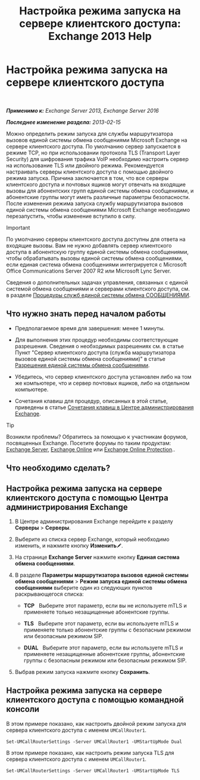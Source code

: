 ﻿---
title: 'Настройка режима запуска на сервере клиентского доступа: Exchange 2013 Help'
TOCTitle: Настройка режима запуска на сервере клиентского доступа
ms:assetid: 71cc9061-9e3c-4b4a-8dbe-f590ca5bcee8
ms:mtpsurl: https://technet.microsoft.com/ru-ru/library/JJ673533(v=EXCHG.150)
ms:contentKeyID: 50556392
ms.date: 05/22/2018
mtps_version: v=EXCHG.150
ms.translationtype: MT
---

# Настройка режима запуска на сервере клиентского доступа

 

_**Применимо к:** Exchange Server 2013, Exchange Server 2016_

_**Последнее изменение раздела:** 2013-02-15_

Можно определить режим запуска для службы маршрутизатора вызовов единой системы обмена сообщениями Microsoft Exchange на сервере клиентского доступа. По умолчанию сервер запускается в режиме TCP, но при использовании протокола TLS (Transport Layer Security) для шифрования трафика VoIP необходимо настроить сервер на использование TLS или двойного режима. Рекомендуется настраивать серверы клиентского доступа с помощью двойного режима запуска. Причина заключается в том, что все серверы клиентского доступа и почтовых ящиков могут отвечать на входящие вызовы для абонентских групп единой системы обмена сообщениями, и абонентские группы могут иметь различные параметры безопасности. После изменения режима запуска службу маршрутизатора вызовов единой системы обмена сообщениями Microsoft Exchange необходимо перезапустить, чтобы изменение вступило в силу.

> [!IMPORTANT]  
> По умолчанию серверы клиентского доступа доступны для ответа на входящие вызовы. Вам не нужно добавлять сервер клиентского доступа в абонентскую группу единой системы обмена сообщениями, чтобы обрабатывать вызовы единой системы обмена сообщениями, если единая система обмена сообщениями интегрируется с Microsoft Office Communications Server 2007 R2 или Microsoft Lync Server.


Сведения о дополнительных задачах управления, связанных с единой системой обмена сообщениями и серверами клиентского доступа, см. в разделе [Процедуры служб единой системы обмена СООБЩЕНИЯМИ](um-services-procedures-exchange-2013-help.md).

## Что нужно знать перед началом работы

  - Предполагаемое время для завершения: менее 1 минуты.

  - Для выполнения этих процедур необходимы соответствующие разрешения. Сведения о необходимых разрешениях см. в статье Пункт "Сервер клиентского доступа (служба маршрутизатора вызовов единой системы обмена сообщениями)" в статье [Разрешения единой системы обмена сообщениями](unified-messaging-permissions-exchange-2013-help.md).

  - Убедитесь, что сервер клиентского доступа установлен либо на том же компьютере, что и сервер почтовых ящиков, либо на отдельном компьютере.

  - Сочетания клавиш для процедур, описанных в этой статье, приведены в статье [Сочетания клавиш в Центре администрирования Exchange](keyboard-shortcuts-in-the-exchange-admin-center-exchange-online-protection-help.md).

> [!TIP]  
> Возникли проблемы? Обратитесь за помощью к участникам форумов, посвященных Exchange. Посетите форумы по таким продуктам: <a href="https://go.microsoft.com/fwlink/p/?linkid=60612">Exchange Server</a>, <a href="https://go.microsoft.com/fwlink/p/?linkid=267542">Exchange Online</a> или <a href="https://go.microsoft.com/fwlink/p/?linkid=285351">Exchange Online Protection</a>..


## Что необходимо сделать?

## Настройка режима запуска на сервере клиентского доступа с помощью Центра администрирования Exchange

1.  В Центре администрирования Exchange перейдите к разделу **Серверы** \> **Серверы**.

2.  Выберите из списка сервер Exchange, который необходимо изменить, и нажмите кнопку **Изменить**![Значок редактирования](images/Bb124582.6f53ccb2-1f13-4c02-bea0-30690e6ea71d(EXCHG.150).gif "Значок редактирования").

3.  На странице **Exchange Server** нажмите кнопку **Единая система обмена сообщениями**.

4.  В разделе **Параметры маршрутизатора вызовов единой системы обмена сообщениями** \> **Режим запуска единой системы обмена сообщениями** выберите один из следующих пунктов раскрывающегося списка:
    
      - **TCP**   Выберите этот параметр, если вы не используете mTLS и применяете только незащищенные абонентские группы.
    
      - **TLS**   Выберите этот параметр, если вы используете mTLS и применяете только абонентские группы с безопасным режимом или безопасным режимом SIP.
    
      - **DUAL**   Выберите этот параметр, если вы используете mTLS и применяете незащищенные абонентские группы, абонентские группы с безопасным режимом или безопасным режимом SIP.

5.  Выбрав режим запуска нажмите кнопку **Сохранить**.

## Настройка режима запуска на сервере клиентского доступа с помощью командной консоли

В этом примере показано, как настроить двойной режим запуска для сервера клиентского доступа с именем `UMCallRouter1`.

    Set-UMCallRouterSettings -Server UMCallRouter1 -UMStartUpMode Dual

В этом примере показано, как настроить режим запуска TLS для сервера клиентского доступа с именем `UMCallRouter1`.

    Set-UMCallRouterSettings -Server UMCallRouter1 -UMStartUpMode TLS

